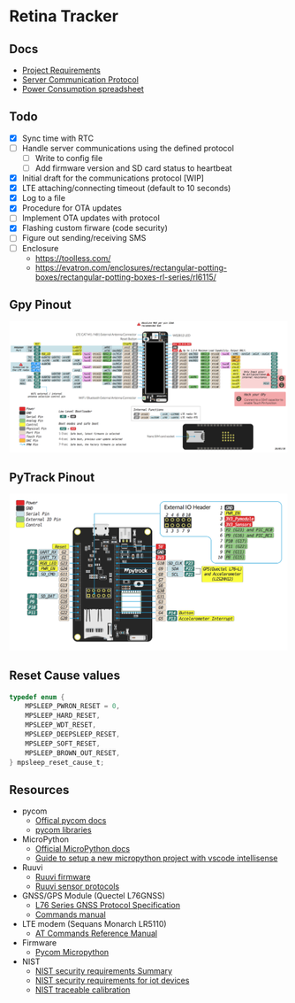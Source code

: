 # Retina Tracker

## Docs
- [Project Requirements](./doc/requirements.md)
- [Server Communication Protocol](./doc/protocol.md)
- [Power Consumption spreadsheet](https://docs.google.com/spreadsheets/d/1yKt7jXkSbqm5DyMouLU8X8WFjGBCADySog3blvWz7OY/edit?usp=sharing)

## Todo

- [x] Sync time with RTC
- [ ] Handle server communications using the defined protocol
  - [ ] Write to config file
  - [ ] Add firmware version and SD card status to heartbeat
- [x] Initial draft for the communications protocol [WIP]
- [x] LTE attaching/connecting timeout (default to 10 seconds)
- [x] Log to a file
- [x] Procedure for OTA updates
- [ ] Implement OTA updates with protocol
- [x] Flashing custom firware (code security)
- [ ] Figure out sending/receiving SMS
- [ ] Enclosure
    - https://toolless.com/
    - https://evatron.com/enclosures/rectangular-potting-boxes/rectangular-potting-boxes-rl-series/rl6115/

## Gpy Pinout   

![gpy-pinout](./doc/gpy-pinout.png)

## PyTrack Pinout

![pytrack-pinout](./doc/pytrack-pinout-1.png)

## Reset Cause values

```c
typedef enum {
    MPSLEEP_PWRON_RESET = 0,
    MPSLEEP_HARD_RESET,
    MPSLEEP_WDT_RESET,
    MPSLEEP_DEEPSLEEP_RESET,
    MPSLEEP_SOFT_RESET,
    MPSLEEP_BROWN_OUT_RESET,
} mpsleep_reset_cause_t;
```

## Resources

- pycom
  - [Offical pycom docs](https://docs.pycom.io)
  - [pycom libraries](https://github.com/pycom/pycom-libraries)
- MicroPython
  - [Official MicroPython docs](https://docs.micropython.org/en/latest/index.html)
  - [Guide to setup a new micropython project with vscode intellisense](https://lemariva.com/blog/2019/08/micropython-vsc-ide-intellisense)
- Ruuvi
  - [Ruuvi firmware](https://lab.ruuvi.com/ruuvitag-fw/)
  - [Ruuvi sensor protocols](https://github.com/ruuvi/ruuvi-sensor-protocols)
- GNSS/GPS Module (Quectel L76GNSS)
  - [L76 Series GNSS Protocol Specification](./doc/Quectel_L76_Series_GNSS_Protocol_Specification_V3.3.pdf)
  - [Commands manual](./doc/Quectel_GNSS_SDK_Commands_Manual_V1.4.pdf)
- LTE modem (Sequans Monarch LR5110)
  - [AT Commands Reference Manual](./doc/Monarch-LR5110-ATCmdRefMan-rev6_noConfidential.pdf)
- Firmware
  - [Pycom Micropython](https://github.com/pycom/pycom-micropython-sigfox)
- NIST
   - [NIST security requirements Summary](https://www.nist.gov/news-events/news/2019/08/nist-releases-draft-security-feature-recommendations-iot-devices)
   - [NIST security requirements for iot devices](https://nvlpubs.nist.gov/nistpubs/ir/2020/NIST.IR.8259.pdf)
   - [NIST traceable calibration](https://www.nist.gov/calibrations)

